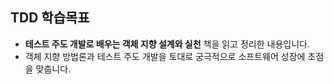 ## TDD 학습목표
- **테스트 주도 개발로 배우는 객체 지향 설계와 실천** 책을 읽고 정리한 내용입니다. 
- 객체 지향 방법론과 테스트 주도 개발을 토대로 궁극적으로 소프트웨어 성장에 초점을 맞춥니다.


